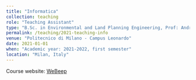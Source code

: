 ```yaml
---
title: "Informatica"
collection: teaching
role: "Teaching Assistant"
type: "B.Sc. in Environmental and Land Planning Engineering, Prof: Andrea Bonarini"
permalink: /teaching/2021-teaching-info
venue: "Politecnico di Milano - Campus Leonardo"
date: 2021-01-01
when: "Academic year: 2021-2022, first semester"
location: "Milan, Italy"
---
```


Course website: [WeBeep](https://webeep.polimi.it/course/view.php?id=219) 
